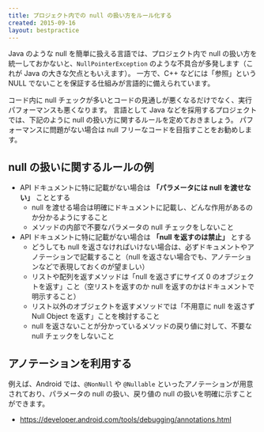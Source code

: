 ```yaml
---
title: プロジェクト内での null の扱い方をルール化する
created: 2015-09-16
layout: bestpractice
---
```


Java のような null を簡単に扱える言語では、プロジェクト内で null の扱い方を統一しておかないと、`NullPointerException` のような不具合が多発します（これが Java の大きな欠点ともいえます）。
一方で、C++ などには「参照」という NULL でないことを保証する仕組みが言語的に備えられています。

コード内に null チェックが多いとコードの見通しが悪くなるだけでなく、実行パフォーマンスも悪くなります。
言語として Java などを採用するプロジェクトでは、下記のように null の扱い方に関するルールを定めておきましょう。
パフォーマンスに問題がない場合は null フリーなコードを目指すことをお勧めします。


null の扱いに関するルールの例
----

* API ドキュメントに特に記載がない場合は **「パラメータには null を渡せない」** こととする
  * null を渡せる場合は明確にドキュメントに記載し、どんな作用があるのか分かるようにすること
  * メソッドの内部で不要なパラメータの null チェックをしないこと
* API ドキュメントに特に記載がない場合は **「null を返すのは禁止」** とする
  * どうしても null を返さなければいけない場合は、必ずドキュメントやアノテーションで記載すること（null を返さない場合でも、アノテーションなどで表現しておくのが望ましい）
  * リストや配列を返すメソッドは「null を返さずにサイズ 0 のオブジェクトを返す」こと（空リストを返すのか null を返すのかはドキュメントで明示すること）
  * リスト以外のオブジェクトを返すメソッドでは「不用意に null を返さず Null Object を返す」ことを検討すること
  * null を返さないことが分かっているメソッドの戻り値に対して、不要な null チェックをしないこと


アノテーションを利用する
----

例えば、Android では、`@NonNull` や `@Nullable` といったアノテーションが用意されており、パラメータの null の扱い、戻り値の null の扱いを明確に示すことができます。

* https://developer.android.com/tools/debugging/annotations.html

